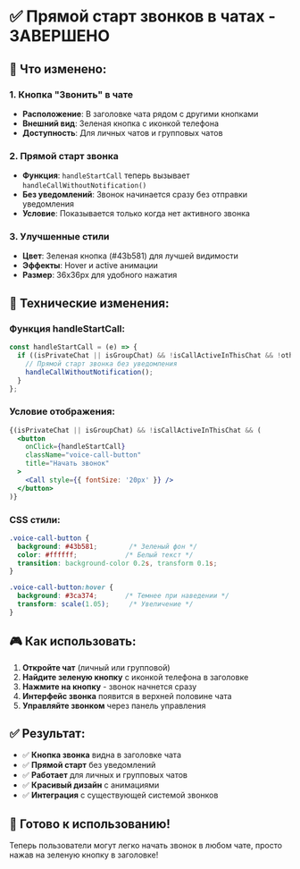 # ✅ Прямой старт звонков в чатах - ЗАВЕРШЕНО

## 🎯 **Что изменено:**

### 1. **Кнопка "Звонить" в чате**
- **Расположение**: В заголовке чата рядом с другими кнопками
- **Внешний вид**: Зеленая кнопка с иконкой телефона
- **Доступность**: Для личных чатов и групповых чатов

### 2. **Прямой старт звонка**
- **Функция**: `handleStartCall` теперь вызывает `handleCallWithoutNotification()`
- **Без уведомлений**: Звонок начинается сразу без отправки уведомления
- **Условие**: Показывается только когда нет активного звонка

### 3. **Улучшенные стили**
- **Цвет**: Зеленая кнопка (#43b581) для лучшей видимости
- **Эффекты**: Hover и active анимации
- **Размер**: 36x36px для удобного нажатия

## 🔧 **Технические изменения:**

### **Функция handleStartCall:**
```javascript
const handleStartCall = (e) => {
  if ((isPrivateChat || isGroupChat) && !isCallActiveInThisChat && !otherUserInCall) {
    // Прямой старт звонка без уведомления
    handleCallWithoutNotification();
  }
};
```

### **Условие отображения:**
```jsx
{(isPrivateChat || isGroupChat) && !isCallActiveInThisChat && (
  <button
    onClick={handleStartCall}
    className="voice-call-button"
    title="Начать звонок"
  >
    <Call style={{ fontSize: '20px' }} />
  </button>
)}
```

### **CSS стили:**
```css
.voice-call-button {
  background: #43b581;        /* Зеленый фон */
  color: #ffffff;            /* Белый текст */
  transition: background-color 0.2s, transform 0.1s;
}

.voice-call-button:hover {
  background: #3ca374;       /* Темнее при наведении */
  transform: scale(1.05);     /* Увеличение */
}
```

## 🎮 **Как использовать:**

1. **Откройте чат** (личный или групповой)
2. **Найдите зеленую кнопку** с иконкой телефона в заголовке
3. **Нажмите на кнопку** - звонок начнется сразу
4. **Интерфейс звонка** появится в верхней половине чата
5. **Управляйте звонком** через панель управления

## ✅ **Результат:**

- ✅ **Кнопка звонка** видна в заголовке чата
- ✅ **Прямой старт** без уведомлений
- ✅ **Работает** для личных и групповых чатов
- ✅ **Красивый дизайн** с анимациями
- ✅ **Интеграция** с существующей системой звонков

## 🚀 **Готово к использованию!**

Теперь пользователи могут легко начать звонок в любом чате, просто нажав на зеленую кнопку в заголовке!



